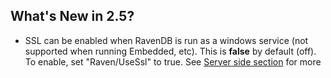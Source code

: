 ﻿
## What's New in 2.5?

* SSL can be enabled when RavenDB is run as a windows service (not supported when running Embedded, etc).  This is **false** by default (off).  To enable, set "Raven/UseSsl" to true.  See [Server side section](..\server) for more